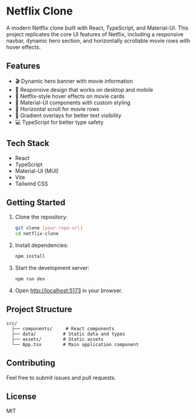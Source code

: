 # Netflix Clone

A modern Netflix clone built with React, TypeScript, and Material-UI. This project replicates the core UI features of Netflix, including a responsive navbar, dynamic hero section, and horizontally scrollable movie rows with hover effects.

## Features

- 🎬 Dynamic hero banner with movie information
- 📱 Responsive design that works on desktop and mobile
- 🎯 Netflix-style hover effects on movie cards
- 🎨 Material-UI components with custom styling
- 🔄 Horizontal scroll for movie rows
- 🌈 Gradient overlays for better text visibility
- 💻 TypeScript for better type safety

## Tech Stack

- React
- TypeScript
- Material-UI (MUI)
- Vite
- Tailwind CSS

## Getting Started

1. Clone the repository:
   ```bash
   git clone [your-repo-url]
   cd netflix-clone
   ```

2. Install dependencies:
   ```bash
   npm install
   ```

3. Start the development server:
   ```bash
   npm run dev
   ```

4. Open [http://localhost:5173](http://localhost:5173) in your browser.

## Project Structure

```
src/
  ├── components/     # React components
  ├── data/          # Static data and types
  ├── assets/        # Static assets
  └── App.tsx        # Main application component
```

## Contributing

Feel free to submit issues and pull requests.

## License

MIT
